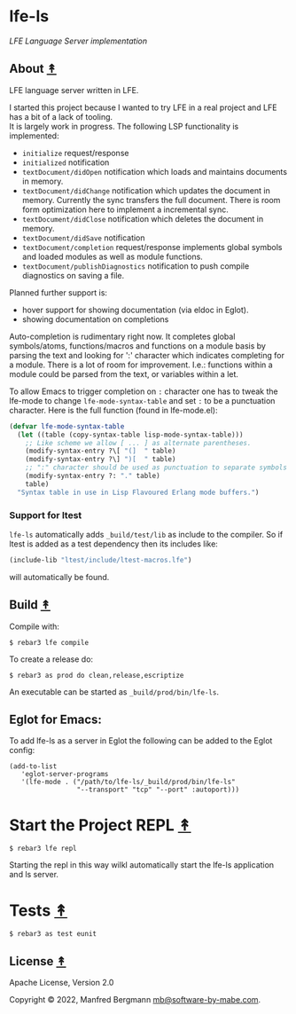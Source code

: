 # lfe-ls

*LFE Language Server implementation*

## About [&#x219F;](#table-of-contents)

LFE language server written in LFE.

I started this project because I wanted to try LFE in a real project and LFE has a bit of a lack of tooling.  
It is largely work in progress. The following LSP functionality is implemented:

- `initialize` request/response
- `initialized` notification
- `textDocument/didOpen` notification which loads and maintains documents in memory.
- `textDocument/didChange` notification which updates the document in memory. Currently the sync transfers the full document. There is room form optimization here to implement a incremental sync.
- `textDocument/didClose` notification which deletes the document in memory.
- `textDocument/didSave` notification
- `textDocument/completion` request/response implements global symbols and loaded modules as well as module functions.
- `textDocument/publishDiagnostics` notification to push compile diagnostics on saving a file.

Planned further support is:

- hover support for showing documentation (via eldoc in Eglot).
- showing documentation on completions

Auto-completion is rudimentary right now. It completes global symbols/atoms, functions/macros and functions on a module basis by parsing the text and looking for ':' character which indicates completing for a module.
There is a lot of room for improvement. I.e.: functions within a module could be parsed from the text, or variables within a let.

To allow Emacs to trigger completion on `:` character one has to tweak the lfe-mode to change `lfe-mode-syntax-table` and set `:` to be a punctuation character. Here is the full function (found in lfe-mode.el):

```lisp
(defvar lfe-mode-syntax-table
  (let ((table (copy-syntax-table lisp-mode-syntax-table)))
    ;; Like scheme we allow [ ... ] as alternate parentheses.
    (modify-syntax-entry ?\[ "(]  " table)
    (modify-syntax-entry ?\] ")[  " table)
    ;; ":" character should be used as punctuation to separate symbols
    (modify-syntax-entry ?: "." table)
    table)
  "Syntax table in use in Lisp Flavoured Erlang mode buffers.")
```

### Support for ltest

`lfe-ls` automatically adds `_build/test/lib` as include to the compiler.
So if ltest is added as a test dependency then its includes like: 

```lisp
(include-lib "ltest/include/ltest-macros.lfe")
```

will automatically be found.


## Build [&#x219F;](#table-of-contents)

Compile with:

```shell
$ rebar3 lfe compile
```

To create a release do:

```shell
$ rebar3 as prod do clean,release,escriptize
```

An executable can be started as `_build/prod/bin/lfe-ls`.

## Eglot for Emacs:

To add lfe-ls as a server in Eglot the following can be added to the Eglot config:

```
(add-to-list
   'eglot-server-programs
   '(lfe-mode . ("/path/to/lfe-ls/_build/prod/bin/lfe-ls"
                 "--transport" "tcp" "--port" :autoport)))
```

# Start the Project REPL [&#x219F;](#table-of-contents)

```shell
$ rebar3 lfe repl
```

Starting the repl in this way wilkl automatically start the lfe-ls application and ls server.

# Tests [&#x219F;](#table-of-contents)

```shell
$ rebar3 as test eunit
```

## License [&#x219F;](#table-of-contents)

Apache License, Version 2.0

Copyright © 2022, Manfred Bergmann <mb@software-by-mabe.com>.
